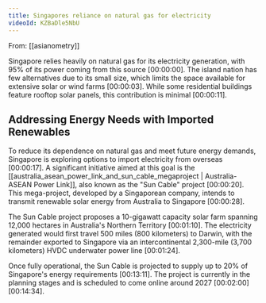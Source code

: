 ```yaml
---
title: Singapores reliance on natural gas for electricity
videoId: KZBaDle5NbU
---
```


From: [[asianometry]] <br/> 

Singapore relies heavily on natural gas for its electricity generation, with 95% of its power coming from this source <a class="yt-timestamp" data-t="00:00:00">[00:00:00]</a>. The island nation has few alternatives due to its small size, which limits the space available for extensive solar or wind farms <a class="yt-timestamp" data-t="00:00:03">[00:00:03]</a>. While some residential buildings feature rooftop solar panels, this contribution is minimal <a class="yt-timestamp" data-t="00:00:11">[00:00:11]</a>.

## Addressing Energy Needs with Imported Renewables

To reduce its dependence on natural gas and meet future energy demands, Singapore is exploring options to import electricity from overseas <a class="yt-timestamp" data-t="00:00:17">[00:00:17]</a>. A significant initiative aimed at this goal is the [[australia_asean_power_link_and_sun_cable_megaproject | Australia-ASEAN Power Link]], also known as the "Sun Cable" project <a class="yt-timestamp" data-t="00:00:20">[00:00:20]</a>. This mega-project, developed by a Singaporean company, intends to transmit renewable solar energy from Australia to Singapore <a class="yt-timestamp" data-t="00:00:28">[00:00:28]</a>.

The Sun Cable project proposes a 10-gigawatt capacity solar farm spanning 12,000 hectares in Australia's Northern Territory <a class="yt-timestamp" data-t="00:01:10">[00:01:10]</a>. The electricity generated would first travel 500 miles (800 kilometers) to Darwin, with the remainder exported to Singapore via an intercontinental 2,300-mile (3,700 kilometers) HVDC underwater power line <a class="yt-timestamp" data-t="00:01:24">[00:01:24]</a>.

Once fully operational, the Sun Cable is projected to supply up to 20% of Singapore's energy requirements <a class="yt-timestamp" data-t="00:13:11">[00:13:11]</a>. The project is currently in the planning stages and is scheduled to come online around 2027 <a class="yt-timestamp" data-t="00:02:00">[00:02:00]</a><a class="yt-timestamp" data-t="00:14:34">[00:14:34]</a>.